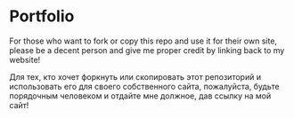 # Portfolio

For those who want to fork or copy this repo and use it for their own site, please be a decent person and give me proper credit by linking
back to my website!

Для тех, кто хочет форкнуть или скопировать этот репозиторий и использовать его для своего собственного сайта, пожалуйста, будьте порядочным
человеком и отдайте мне должное, дав ссылку на мой сайт!
